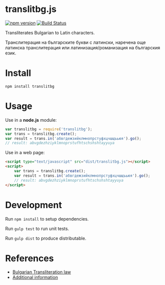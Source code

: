 translitbg.js
=================


[![npm version][npm-image]][npm-url] [![Build Status](https://travis-ci.org/petarov/translitbg.js.svg?branch=master)](https://travis-ci.org/petarov/translitbg.js)

[npm-url]: https://npmjs.org/package/translitbg.js
[npm-image]: https://img.shields.io/npm/v/translitbg.js.svg

Transliterates Bulgarian to Latin characters.

Транслитерация на българските букви с латински, наречена още латинска транслитерация или латинизация/романизация на българския език.

# Install

    npm install translitbg

# Usage

Use in a **node.js** module:

```javascript
var translitbg = require('translitbg');
var trans = translitbg.create();
var result = trans.in('абвгдежзийклмнопрстуфхцчшщъьюя').go();
// result: abvgdezhziyklmnoprstufhtschshshtayyuya
```

Use in a web page:

```html
<script type="text/javascript" src="dist/translitbg.js"></script>
<script>
    var trans = translitbg.create();
    var result = trans.in('абвгдежзийклмнопрстуфхцчшщъьюя').go();
    // result: abvgdezhziyklmnoprstufhtschshshtayyuya
</script>
```

# Development

Run `npm install` to setup dependencies.

Run `gulp test` to run unit tests.

Run `gulp dist` to produce distributable.

# References

* [Bulgarian Transliteration law](http://bg.wikisource.org/wiki/%D0%97%D0%B0%D0%BA%D0%BE%D0%BD_%D0%B7%D0%B0_%D1%82%D1%80%D0%B0%D0%BD%D1%81%D0%BB%D0%B8%D1%82%D0%B5%D1%80%D0%B0%D1%86%D0%B8%D1%8F%D1%82%D0%B0)
* [Additional information](http://bg.wikipedia.org/wiki/%D0%A2%D1%80%D0%B0%D0%BD%D1%81%D0%BB%D0%B8%D1%82%D0%B5%D1%80%D0%B0%D1%86%D0%B8%D1%8F_%D0%BD%D0%B0_%D0%B1%D1%8A%D0%BB%D0%B3%D0%B0%D1%80%D1%81%D0%BA%D0%B8%D1%82%D0%B5_%D0%B1%D1%83%D0%BA%D0%B2%D0%B8_%D1%81_%D0%BB%D0%B0%D1%82%D0%B8%D0%BD%D1%81%D0%BA%D0%B8)
